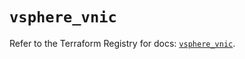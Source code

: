 # `vsphere_vnic`

Refer to the Terraform Registry for docs: [`vsphere_vnic`](https://registry.terraform.io/providers/hashicorp/vsphere/2.11.1/docs/resources/vnic).
